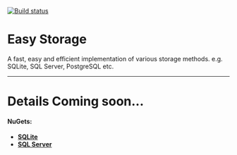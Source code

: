 [![Build status](https://ci.appveyor.com/api/projects/status/mdyj699121d470oe?svg=true)](https://ci.appveyor.com/project/NimaAra/easy-storage)

# Easy Storage
A fast, easy and efficient implementation of various storage methods. e.g. SQLite, SQL Server, PostgreSQL etc.
___

# Details Coming soon...

#### NuGets:
* [**SQLite**](https://www.nuget.org/packages/Easy.Storage.Sqlite/)
* [**SQL Server**](https://www.nuget.org/packages/Easy.Storage.SqlServer/)
